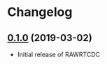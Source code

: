 # Changelog

## [0.1.0] (2019-03-02)

* Initial release of RAWRTCDC



[0.1.0]: https://github.com/rawrtc/rawrtc-data-channel/compare/59e65d96a9feb4dd6b4a3b2f3a10ab7c067e2a60...v0.1.0
